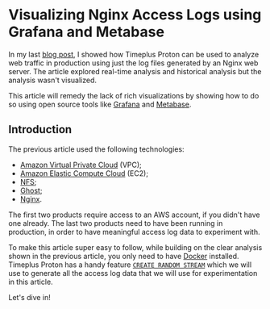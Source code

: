 # Visualizing Nginx Access Logs using Grafana and Metabase
In my last [blog post](https://www.timeplus.com/post/analyzing-nginx-access-logs), I showed how Timeplus Proton can be used to analyze web traffic in production using just the log files generated by an Nginx web server. The article explored real-time analysis and historical analysis but the analysis wasn't visualized. 

This article will remedy the lack of rich visualizations by showing how to do so using open source tools like [Grafana](https://grafana.com/) and [Metabase](https://www.metabase.com/).


## Introduction
The previous article used the following technologies: 
* [Amazon Virtual Private Cloud](https://aws.amazon.com/vpc/) (VPC);
* [Amazon Elastic Compute Cloud](https://aws.amazon.com/ec2/) (EC2);
* [NFS](https://en.wikipedia.org/wiki/Network_File_System);
* [Ghost](https://ghost.org/);
* [Nginx](https://nginx.org/en/).
  
The first two products require access to an AWS account, if you didn't have one already. The last two products need to have been running in production, in order to have meaningful access log data to experiment with. 

To make this article super easy to follow, while building on the clear analysis shown in the previous article, you only need to have [Docker](https://docs.docker.com/engine/install/) installed. Timeplus Proton has a handy feature [`CREATE RANDOM STREAM`](https://docs.timeplus.com/proton-create-stream#create-random-stream) which we will use to generate all the access log data that we will use for experimentation in this article.

Let's dive in!


